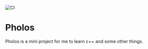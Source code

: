 ![CI](https://github.com/w-gomes/Pholos/workflows/CI/badge.svg)

# Pholos

Pholos is a mini project for me to learn c++ and some other things.

